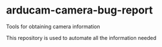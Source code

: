 # arducam-camera-bug-report
Tools for obtaining camera information

This repository is used to automate all the information needed
